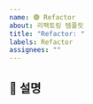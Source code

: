 ```yaml
---
name: 🟣 Refactor
about: 리팩토링 템플릿
title: "Refactor: "
labels: Refactor
assignees: ""
---
```


## 📝 설명
